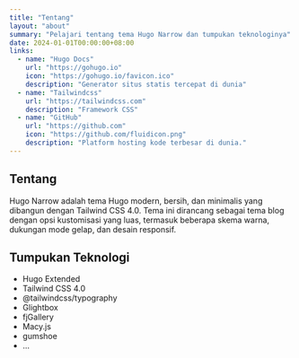 ```yaml
---
title: "Tentang"
layout: "about"
summary: "Pelajari tentang tema Hugo Narrow dan tumpukan teknologinya"
date: 2024-01-01T00:00:00+08:00
links:
  - name: "Hugo Docs"
    url: "https://gohugo.io"
    icon: "https://gohugo.io/favicon.ico"
    description: "Generator situs statis tercepat di dunia"
  - name: "Tailwindcss"
    url: "https://tailwindcss.com"
    description: "Framework CSS"
  - name: "GitHub"
    url: "https://github.com"
    icon: "https://github.com/fluidicon.png"
    description: "Platform hosting kode terbesar di dunia."
---
```


## Tentang

Hugo Narrow adalah tema Hugo modern, bersih, dan minimalis yang dibangun dengan Tailwind CSS 4.0. Tema ini dirancang sebagai tema blog dengan opsi kustomisasi yang luas, termasuk beberapa skema warna, dukungan mode gelap, dan desain responsif.

## Tumpukan Teknologi

- Hugo Extended  
- Tailwind CSS 4.0  
- @tailwindcss/typography  
- Glightbox  
- fjGallery  
- Macy.js  
- gumshoe  
- ...
